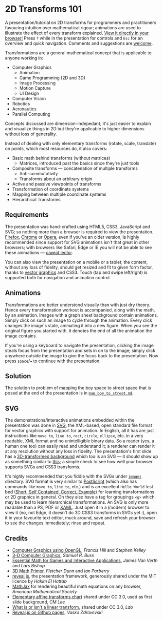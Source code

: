 # 2D Transforms 101
A presentation/tutorial on 2D transforms for programmers and practitioners favouring intuition over mathematical rigour; animations are used to illustrate the effect of every transform explained. [View it directly in your browser!](http://legends2k.github.io/2d-transforms-101/#/) Press `?` while in the presentation for controls and `Esc` for an overview and quick navigation. Comments and suggestions are [welcome](mailto:legends2k@yahoo.com).

Transformations are a general mathematical concept that is applicable to anyone working in:

* Computer Graphics
    + Animation
    + Game Programming (2D and 3D)
    + Image Processing
    + Motion Capture
    + UI Design
* Computer Vision
* Robotics
* Aeronautics
* Parallel Computing

Concepts discussed are dimension-indepedant; it's just easier to explain and visualize things in 2D but they're applicable to higher dimensions without loss of generality.

Instead of dealing with only elementary transforms (rotate, scale, translate) on points, which most resources do, it also covers:

* Basic math behind transforms (without matrices)
    + Matrices, introduced past the basics since they're just tools
* Composite transforms — concatenation of multiple transforms
    + Anti-commutativity
    + Transforms about an arbitrary origin
* Active and passive viewpoints of transforms
* Transformation of coordinate systems
* Mapping between multiple coordinate systems
* Hierarchical Transforms

## Requirements
The presentation was hand-crafted using HTML5, CSS3, JavaScript and SVG; so nothing more than a browser is required to view the presentation. [Firefox](http://www.firefox.com/), [Chrome](http://www.google.com/chrome/index.html) or [Opera](http://www.opera.com/), even if you've an older version, is highly recommended since support for SVG animations isn't that great in other browsers; with browsers like Safari, Edge or IE you will not be able to see these animations — [caveat lector](http://en.wiktionary.org/wiki/caveat_lector).

You can also view the presentation on a mobile or a tablet; the content, without any loss of fidelity, should get resized and fit to given form factor, thanks to [vector graphics](http://en.wikipedia.org/wiki/Vector_image_format) and CSS3. Touch (tap and swipe left/right) is supported both for navigation and animation control.

## Animations
Transformations are better understood visually than with just dry theory. Hence every transformation workout is accompanied, along with the math, by an animation. Images with a graph sheet background contain animations. Simply click on such an image to cycle through the animation. Every click changes the image's state, animating it into a new figure. When you see the original figure you started with, it denotes the end of all the animation the image contains.

If you're using a keyboard to navigate the presentation, clicking the image steals focus from the presentation and sets in on to the image; simply click anywhere outside the image to give the focus back to the presentation. Now press `space`/`→` to continue with the presentation.

## Solution
The solution to problem of mapping the boy space to street space that is posed at the end of the presentation is in [`map_boy_to_street.md`](https://github.com/legends2k/2d-transforms-101/blob/master/map_boy_to_street.md).

## SVG
The demonstrations/interactive animations embedded within the presentation was done in [SVG](http://en.wikipedia.org/wiki/Scalable_Vector_Graphics), the XML-based, open standard file format for vector graphics with support for animation. In English, all it has are just instructions like `move to`, `line to`, `rect`, `circle`, `ellipse`, etc. in a very readable, XML format and no unintelligible binary data. So a reader (yes, a human one too) can easily read and understand it; a renderer can render it at any resolution without any loss in fidelity. The presentation's first slide has a [3D-transformed background](http://rawgit.com/legends2k/2d-transforms-101/gh-pages/images/2D_affine_xforms.svg) which too is an SVG — it should show up as something similar to [this](http://rawgit.com/legends2k/2d-transforms-101/gh-pages/images/background.png); a simple check to see how well your browser supports SVGs and CSS3 transforms.

It's highly recommended that you fiddle with the SVGs under [`images`](https://github.com/legends2k/2d-transforms-101/tree/gh-pages/images) directory. SVG format is very similar to [PostScript](http://en.wikipedia.org/wiki/PostScript) (which also has commands like `move to`, `line to`, etc.) and is an excellent `Hello World` test bed ([Short, Self Contained, Correct, Example](http://www.sscce.org/)) for learning transformations or 2D graphics in general. Oh they also have a tag for groupings `<g>` which may be used to learn hierarchical transformations. An SVG is only more readable than a PS, PDF or [XAML](http://msdn.microsoft.com/en-us/library/windows/apps/dn535793.aspx). Just open it in a (modern) browser to view it (no, not Edge, it doesn't do 3D CSS3 transforms in SVGs yet :), open it in your favourite text editor, muck around, save and refresh your browser to see the changes immediately; rinse and repeat.

## Credits
* [Computer Graphics using OpenGL](http://amzn.com/0131496700), _Francis Hill_ and _Stephen Kelley_
* [3-D Computer Graphics](http://amzn.com/0521821037), _Samuel R. Buss_
* [Essential Math for Games and Interactive Applications](http://amzn.com/0123742978), _James Van Verth_ and _Lars Bishop_
* [3D Math Primer](http://amzn.com/1568817231), _Fletcher Dunn_ and _Ian Parberry_
* [reveal.js](http://github.com/hakimel/reveal.js), the presentation framework, generously shared under the MIT licence by _Hakim El Hattab_
* [MathJax](http://www.mathjax.org/) for rendering beautiful math equations on any browser, _American Mathematical Society_
* [Elementary affine transforms chart](http://en.wikipedia.org/wiki/File:2D_affine_transformation_matrix.svg) shared under CC 3.0, used as first slide background, _CM Lee_
* [What is or isn't a linear transform](http://commons.wikimedia.org/wiki/File:LinearTransformations.svg), shared under CC 3.0, _Ldo_
* [Reveal.js on Github pages](http://vaskoz.wordpress.com/2013/12/15/reveal-js-on-github-pages/), _Vasko Zdravevski_
